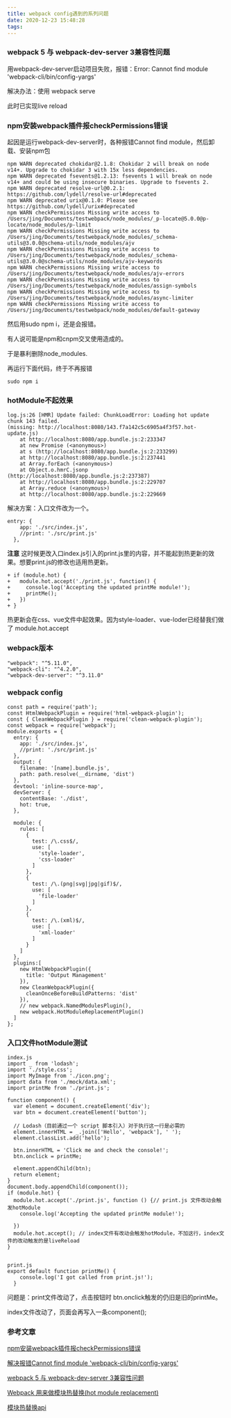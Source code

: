 ```yaml
---
title: webpack config遇到的系列问题
date: 2020-12-23 15:48:28
tags:
---
```


### webpack 5 与 webpack-dev-server 3兼容性问题

用webpack-dev-server启动项目失败，报错：Error: Cannot find module 'webpack-cli/bin/config-yargs'

解决办法：使用 webpack serve 

此时已实现live reload


### npm安装webpack插件报checkPermissions错误

起因是运行webpack-dev-server时，各种报错Cannot find module，然后卸载、安装npm包

```
npm WARN deprecated chokidar@2.1.8: Chokidar 2 will break on node v14+. Upgrade to chokidar 3 with 15x less dependencies.
npm WARN deprecated fsevents@1.2.13: fsevents 1 will break on node v14+ and could be using insecure binaries. Upgrade to fsevents 2.
npm WARN deprecated resolve-url@0.2.1: https://github.com/lydell/resolve-url#deprecated
npm WARN deprecated urix@0.1.0: Please see https://github.com/lydell/urix#deprecated
npm WARN checkPermissions Missing write access to /Users/jing/Documents/testwebpack/node_modules/_p-locate@5.0.0@p-locate/node_modules/p-limit
npm WARN checkPermissions Missing write access to /Users/jing/Documents/testwebpack/node_modules/_schema-utils@3.0.0@schema-utils/node_modules/ajv
npm WARN checkPermissions Missing write access to /Users/jing/Documents/testwebpack/node_modules/_schema-utils@3.0.0@schema-utils/node_modules/ajv-keywords
npm WARN checkPermissions Missing write access to /Users/jing/Documents/testwebpack/node_modules/ajv-errors
npm WARN checkPermissions Missing write access to /Users/jing/Documents/testwebpack/node_modules/assign-symbols
npm WARN checkPermissions Missing write access to /Users/jing/Documents/testwebpack/node_modules/async-limiter
npm WARN checkPermissions Missing write access to /Users/jing/Documents/testwebpack/node_modules/default-gateway
```

然后用sudo npm i，还是会报错。

有人说可能是npm和cnpm交叉使用造成的。

于是暴利删除node_modules.

再运行下面代码，终于不再报错

```
sudo npm i

```
### hotModule不起效果

```
log.js:26 [HMR] Update failed: ChunkLoadError: Loading hot update chunk 143 failed.
(missing: http://localhost:8080/143.f7a142c5c6905a4f3f57.hot-update.js)
    at http://localhost:8080/app.bundle.js:2:233347
    at new Promise (<anonymous>)
    at s (http://localhost:8080/app.bundle.js:2:233299)
    at http://localhost:8080/app.bundle.js:2:237441
    at Array.forEach (<anonymous>)
    at Object.o.hmrC.jsonp (http://localhost:8080/app.bundle.js:2:237387)
    at http://localhost:8080/app.bundle.js:2:229707
    at Array.reduce (<anonymous>)
    at http://localhost:8080/app.bundle.js:2:229669
```
解决方案：入口文件改为一个。

```
entry: {
    app: './src/index.js',
    //print: './src/print.js'
  },
```
**注意**
这时候更改入口index.js引入的print.js里的内容，并不能起到热更新的效果。想要print.js的修改也适用热更新。

```
+ if (module.hot) {
+   module.hot.accept('./print.js', function() {
+     console.log('Accepting the updated printMe module!');
+     printMe();
+   })
+ }
```

热更新会在css、vue文件中起效果。因为style-loader、vue-loder已经替我们做了 module.hot.accept
### webpack版本


```
"webpack": "^5.11.0",
"webpack-cli": "^4.2.0",
"webpack-dev-server": "^3.11.0"
```

### webpack config

```
const path = require('path');
const HtmlWebpackPlugin = require('html-webpack-plugin');
const { CleanWebpackPlugin } = require('clean-webpack-plugin');
const webpack = require('webpack');
module.exports = {
  entry: {
    app: './src/index.js',
    //print: './src/print.js'
  },
  output: {
    filename: '[name].bundle.js',
    path: path.resolve(__dirname, 'dist')
  },
  devtool: 'inline-source-map',
  devServer: {
    contentBase: './dist',
    hot: true,
  },
 
  module: {
    rules: [
      {
        test: /\.css$/,
        use: [
          'style-loader',
          'css-loader'
        ]
      },
      {
        test: /\.(png|svg|jpg|gif)$/,
        use: [
          'file-loader'
        ]
      },
      {
        test: /\.(xml)$/,
        use: [
          'xml-loader'
        ]
      }
    ]
  },
  plugins:[
    new HtmlWebpackPlugin({
      title: 'Output Management'
    }),
    new CleanWebpackPlugin({
      cleanOnceBeforeBuildPatterns: 'dist'
    }),
    // new webpack.NamedModulesPlugin(),
    new webpack.HotModuleReplacementPlugin()
  ]
};
```

### 入口文件hotModule测试

```
index.js
import _ from 'lodash';
import './style.css';
import MyImage from './icon.png';
import data from './mock/data.xml';
import printMe from './print.js';

function component() {
  var element = document.createElement('div');
  var btn = document.createElement('button');

  // Lodash（目前通过一个 script 脚本引入）对于执行这一行是必需的
  element.innerHTML = _.join(['Hello', 'webpack'], ' ');
  element.classList.add('hello');

  btn.innerHTML = 'Click me and check the console!';
  btn.onclick = printMe;

  element.appendChild(btn);
  return element;
}
document.body.appendChild(component());
if (module.hot) {
  module.hot.accept('./print.js', function () {// print.js 文件改动会触发hotModule
    console.log('Accepting the updated printMe module!'); 

  })
  module.hot.accept(); // index文件有改动会触发hotModule，不加这行，index文件的改动触发的是liveReload
}
  
```
```
print.js
export default function printMe() {
    console.log('I got called from print.js!');
  }
```

问题是：print文件改动了，点击按钮时 btn.onclick触发的仍旧是旧的printMe。

index文件改动了，页面会再写入一条component();

### 参考文章
[npm安装webpack插件报checkPermissions错误](http://www.qiutianaimeili.com/html/page/2020/02/zde66zxtxpd.html)

[解决报错Cannot find module 'webpack-cli/bin/config-yargs'
](https://blog.csdn.net/sxs7970/article/details/88746939)

[webpack 5 与 webpack-dev-server 3兼容性问题](https://www.cnblogs.com/xiaorong-9/p/14069684.html)

[Webpack 用来做模块热替换(hot module replacement)](https://segmentfault.com/a/1190000003872635)

[模块热替换api](http://www.myjscode.com/page/article109.html)


